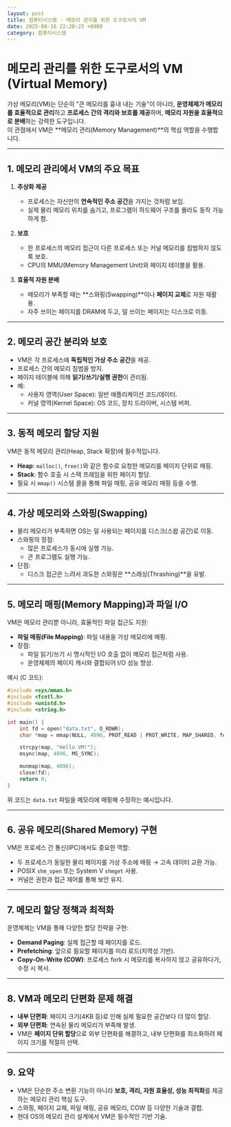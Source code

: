 ```yaml
---
layout: post
title: 컴퓨터시스템 - 메모리 관리를 위한 도구로서의 VM
date: 2025-08-16 22:20:23 +0900
category: 컴퓨터시스템
---
```

# 메모리 관리를 위한 도구로서의 VM (Virtual Memory)

가상 메모리(VM)는 단순히 "큰 메모리를 흉내 내는 기술"이 아니라, **운영체제가 메모리를 효율적으로 관리**하고 **프로세스 간의 격리와 보호를 제공**하며, **메모리 자원을 효율적으로 분배**하는 강력한 도구입니다.  
이 관점에서 VM은 **메모리 관리(Memory Management)**의 핵심 역할을 수행합니다.

---

## 1. 메모리 관리에서 VM의 주요 목표

1. **추상화 제공**
   - 프로세스는 자신만의 **연속적인 주소 공간**을 가지는 것처럼 보임.
   - 실제 물리 메모리 위치를 숨기고, 프로그램이 하드웨어 구조를 몰라도 동작 가능하게 함.

2. **보호**
   - 한 프로세스의 메모리 접근이 다른 프로세스 또는 커널 메모리를 침범하지 않도록 보호.
   - CPU의 MMU(Memory Management Unit)와 페이지 테이블을 활용.

3. **효율적 자원 분배**
   - 메모리가 부족할 때는 **스와핑(Swapping)**이나 **페이지 교체**로 자원 재활용.
   - 자주 쓰이는 페이지를 DRAM에 두고, 덜 쓰이는 페이지는 디스크로 이동.

---

## 2. 메모리 공간 분리와 보호

- VM은 각 프로세스에 **독립적인 가상 주소 공간**을 제공.
- 프로세스 간의 메모리 침범을 방지.
- 페이지 테이블에 의해 **읽기/쓰기/실행 권한**이 관리됨.
- 예:
  - 사용자 영역(User Space): 일반 애플리케이션 코드/데이터.
  - 커널 영역(Kernel Space): OS 코드, 장치 드라이버, 시스템 버퍼.

---

## 3. 동적 메모리 할당 지원

VM은 동적 메모리 관리(Heap, Stack 확장)에 필수적입니다.
- **Heap**: `malloc()`, `free()`와 같은 함수로 요청한 메모리를 페이지 단위로 매핑.
- **Stack**: 함수 호출 시 스택 프레임을 위한 페이지 할당.
- 필요 시 `mmap()` 시스템 콜을 통해 파일 매핑, 공유 메모리 매핑 등을 수행.

---

## 4. 가상 메모리와 스와핑(Swapping)

- 물리 메모리가 부족하면 OS는 덜 사용되는 페이지를 디스크(스왑 공간)로 이동.
- 스와핑의 장점:
  - 많은 프로세스가 동시에 실행 가능.
  - 큰 프로그램도 실행 가능.
- 단점:
  - 디스크 접근은 느려서 과도한 스와핑은 **스래싱(Thrashing)**을 유발.

---

## 5. 메모리 매핑(Memory Mapping)과 파일 I/O

VM은 메모리 관리뿐 아니라, 효율적인 파일 접근도 지원:
- **파일 매핑(File Mapping)**: 파일 내용을 가상 메모리에 매핑.
- 장점:
  - 파일 읽기/쓰기 시 명시적인 I/O 호출 없이 메모리 접근처럼 사용.
  - 운영체제의 페이지 캐시와 결합되어 I/O 성능 향상.

예시 (C 코드):
```c
#include <sys/mman.h>
#include <fcntl.h>
#include <unistd.h>
#include <string.h>

int main() {
    int fd = open("data.txt", O_RDWR);
    char *map = mmap(NULL, 4096, PROT_READ | PROT_WRITE, MAP_SHARED, fd, 0);

    strcpy(map, "Hello VM!");
    msync(map, 4096, MS_SYNC);

    munmap(map, 4096);
    close(fd);
    return 0;
}
```
위 코드는 `data.txt` 파일을 메모리에 매핑해 수정하는 예시입니다.

---

## 6. 공유 메모리(Shared Memory) 구현

VM은 프로세스 간 통신(IPC)에서도 중요한 역할:
- 두 프로세스가 동일한 물리 페이지를 가상 주소에 매핑 → 고속 데이터 교환 가능.
- POSIX `shm_open` 또는 System V `shmget` 사용.
- 커널은 권한과 접근 제어를 통해 보안 유지.

---

## 7. 메모리 할당 정책과 최적화

운영체제는 VM을 통해 다양한 할당 전략을 구현:
- **Demand Paging**: 실제 접근할 때 페이지를 로드.
- **Prefetching**: 앞으로 필요할 페이지를 미리 로드(지역성 기반).
- **Copy-On-Write (COW)**: 프로세스 fork 시 메모리를 복사하지 않고 공유하다가, 수정 시 복사.

---

## 8. VM과 메모리 단편화 문제 해결

- **내부 단편화**: 페이지 크기(4KB 등)로 인해 실제 필요한 공간보다 더 많이 할당.
- **외부 단편화**: 연속된 물리 메모리가 부족해 발생.
- VM은 **페이지 단위 할당**으로 외부 단편화를 해결하고, 내부 단편화를 최소화하려 페이지 크기를 적절히 선택.

---

## 9. 요약

- VM은 단순한 주소 변환 기능이 아니라 **보호, 격리, 자원 효율성, 성능 최적화**를 제공하는 메모리 관리 핵심 도구.
- 스와핑, 페이지 교체, 파일 매핑, 공유 메모리, COW 등 다양한 기술과 결합.
- 현대 OS의 메모리 관리 설계에서 VM은 필수적인 기반 기술.